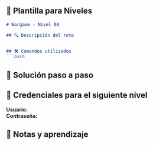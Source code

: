 ## 📖 Plantilla para Niveles
```md
# Wargame - Nivel 00

## 🔍 Descripción del reto


## 🛠️ Comandos utilizados
```bash

```

## 🎯 Solución paso a paso


## 🔑 Credenciales para el siguiente nivel
**Usuario:**  
**Contraseña:**   

## 📝 Notas y aprendizaje

```